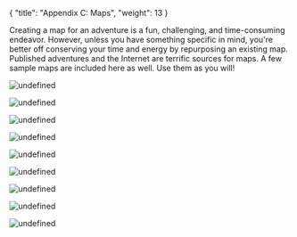 {
  "title": "Appendix C: Maps",
  "weight": 13
}

Creating a map for an adventure is a fun, challenging, and time-consuming endeavor. However, unless you have something specific in mind, you're better off conserving your time and energy by repurposing an existing map. Published adventures and the Internet are terrific sources for maps. A few sample maps are included here as well. Use them as you will!

<wc-gallery>

![undefined](book/DMG/app-c-1.jpg)

![undefined](book/DMG/app-c-2.jpg)

![undefined](book/DMG/app-c-3.jpg)

![undefined](book/DMG/app-c-4.jpg)

![undefined](book/DMG/app-c-5.jpg)

![undefined](book/DMG/app-c-6.jpg)

![undefined](book/DMG/app-c-7.jpg)

![undefined](book/DMG/app-c-8.jpg)

![undefined](book/DMG/app-c-9.jpg)

</wc-gallery>